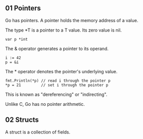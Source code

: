 ## 01 Pointers

Go has pointers. A pointer holds the memory address of a value.

The type *T is a pointer to a T value. Its zero value is nil.

	var p *int
The & operator generates a pointer to its operand.

	i := 42
	p = &i

The * operator denotes the pointer's underlying value.

	fmt.Println(*p) // read i through the pointer p
	*p = 21         // set i through the pointer p

This is known as "dereferencing" or "indirecting".

Unlike C, Go has no pointer arithmetic.


## 02 Structs

A struct is a collection of fields.
